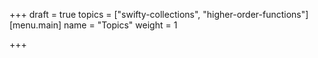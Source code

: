 +++
draft = true
topics = ["swifty-collections", "higher-order-functions"]
[menu.main]
name = "Topics"
weight = 1

+++
